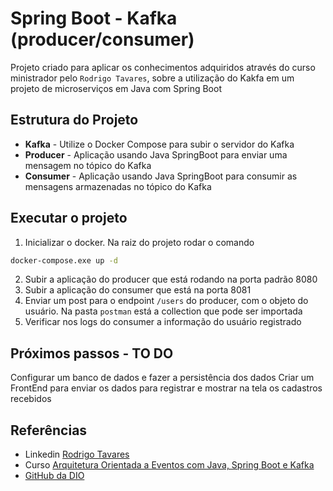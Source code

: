 # Spring Boot - Kafka (producer/consumer)

Projeto criado para aplicar os conhecimentos adquiridos através do curso ministrador pelo `Rodrigo Tavares`, sobre a utilização do Kakfa em um projeto de microserviços em Java com Spring Boot

## Estrutura do Projeto
* **Kafka** - Utilize o Docker Compose para subir o servidor do Kafka
* **Producer** - Aplicação usando Java SpringBoot para enviar uma mensagem no tópico do Kafka
* **Consumer** - Aplicação usando Java SpringBoot para consumir as mensagens armazenadas no tópico do Kafka

## Executar o projeto
1. Inicializar o docker. Na raiz do projeto rodar o comando
```bash
docker-compose.exe up -d
```
2. Subir a aplicação do producer que está rodando na porta padrão 8080
3. Subir a aplicação do consumer que está na porta 8081
4. Enviar um post para o endpoint `/users` do producer, com o objeto do usuário. Na pasta `postman` está a collection que pode ser importada
5. Verificar nos logs do consumer a informação do usuário registrado

## Próximos passos - TO DO
Configurar um banco de dados e fazer a persistência dos dados
Criar um FrontEnd para enviar os dados para registrar e mostrar na tela os cadastros recebidos

## Referências
* Linkedin [Rodrigo Tavares](https://www.linkedin.com/in/rgtavares/)
* Curso [Arquitetura Orientada a Eventos com Java, Spring Boot e Kafka]()
* [GitHub da DIO](https://github.com/expertos-tech/dio-tutorial-kafka/tree/main/tutorial-microsservico-kafka)

